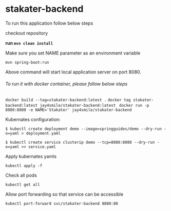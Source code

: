 # stakater-backend

To run this application follow below steps

checkout repository

**run `mvn clean install`**

Make sure you set NAME parameter as an environment variable

`mvn spring-boot:run`

Above command will start local application server on port 8080.

###### To run it with docker container, please follow below steps


`docker build --tag=stakater-backend:latest .`
`docker tag stakater-backend:latest jay4smile/stakater-backend:latest
`
`docker run -p 8080:8080 -e NAME='Stakater' jay4smile/stakater-backend`


Kubernates configuration:

`$ kubectl create deployment demo --image=springguides/demo --dry-run -o=yaml > deployment.yaml`

`$ kubectl create service clusterip demo --tcp=8080:8080 --dry-run -o=yaml >> service.yaml`

Apply kubernates yamls

`kubectl apply -f`

Check all pods

`kubectl get all `

Allow port forwarding so that service can be accessible

`kubectl port-forward svc/stakater-backend 8080:80`